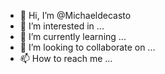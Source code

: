 - 👋 Hi, I’m @Michaeldecasto
- 👀 I’m interested in ...
- 🌱 I’m currently learning ...
- 💞️ I’m looking to collaborate on ...
- 📫 How to reach me ...

<!---
Michaeldecasto/Michaeldecasto is a ✨ special ✨ repository because its `README.md` (this file) appears on your GitHub profile.
You can click the Preview link to take a look at your changes.
--->
